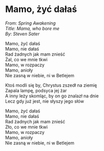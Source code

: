 # Mamo, żyć dałaś
_From_: _Spring Awakening_  
_Title_: _Mama, who bore me_  
_By_: _Steven Sater_  

Mamo, żyć dałaś  
Mamo, nie dałaś  
Rad żadnych jak mam znieść  
Żal, co we mnie tkwi  
Mamo, w rozpaczy  
Mamo, anioły  
Nie zasną w niebie, ni w Betlejem  

Ktoś modli się by, Chrystus zszedł na ziemię  
Zapala lampę, podsyca jej żar  
A inny leży skomląc, by on go znalazł na dnie  
Lecz gdy już jest, nie słyszy jego słów 

Mamo, żyć dałaś  
Mamo, nie dałaś  
Rad żadnych jak mam znieść  
Zło, co we mnie tkwi  
Mamo, w rozpaczy  
Mamo, anioły  
Nie zasną w niebie, ni w Betlejem  
